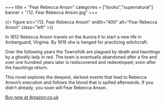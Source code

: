 +++
title = "Fear Rebecca Anson"
categories = ["books","supernatural"]
banner = "/12. Fear Rebecca Anson.jpg"
+++

{{< figure src="/12. Fear Rebecca Anson" width="400" alt="Fear Rebecca Anson" class="left" >}}

In 1612 Rebecca Anson travels on the Aurora II to start a new life in Amberguard, Virginia. By 1616 she is hanged for practicing witchcraft. 

Over the following years the Townsfolk are plagued by death and hauntings by a ghostly lady in red. The town is eventually abandoned after a fire and over one hundred years later is rediscovered and redeveloped; soon after the hauntings return. 

This novel explores the deepest, darkest events that lead to Rebecca Anson’s execution and follows the blood that is spilled afterwards. If you didn’t already, you soon will Fear Rebecca Anson. 
  
  
[Buy now at Amazon.co.uk](https://www.amazon.co.uk/dp/1547174420)